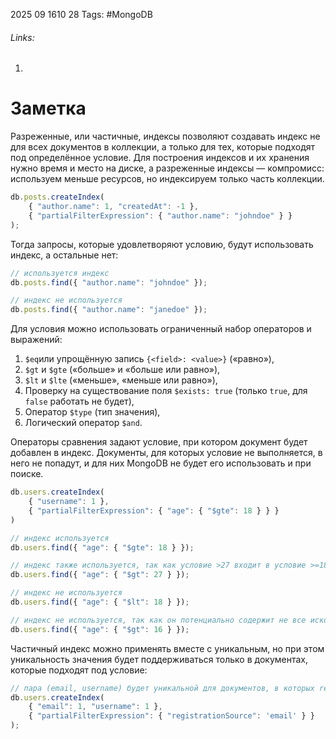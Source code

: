 2025 09 1610 28
Tags: #MongoDB 
###### Links: 
1) 
# Заметка
Разреженные, или частичные, индексы позволяют создавать индекс не для всех документов в коллекции, а только для тех, которые подходят под определённое условие. Для построения индексов и их хранения нужно время и место на диске, а разреженные индексы — компромисс: используем меньше ресурсов, но индексируем только часть коллекции.
```ts
db.posts.createIndex(
    { "author.name": 1, "createdAt": -1 },
    { "partialFilterExpression": { "author.name": "johndoe" } }
);
```
Тогда запросы, которые удовлетворяют условию, будут использовать индекс, а остальные нет:
```ts
// используется индекс
db.posts.find({ "author.name": "johndoe" });

// индекс не используется
db.posts.find({ "author.name": "janedoe" });
```
Для условия можно использовать ограниченный набор операторов и выражений:

1. `$eq`или упрощённую запись `{<field>: <value>}` («равно»),
2. `$gt` и `$gte` («больше» и «больше или равно»),
3. `$lt` и `$lte` («меньше», «меньше или равно»),
4. Проверку на существование поля `$exists: true` (только `true`, для `false` работать не будет),
5. Оператор `$type` (тип значения),
6. Логический оператор `$and`.

Операторы сравнения задают условие, при котором документ будет добавлен в индекс. Документы, для которых условие не выполняется, в него не попадут, и для них MongoDB не будет его использовать и при поиске.
```ts
db.users.createIndex(
    { "username": 1 },
    { "partialFilterExpression": { "age": { "$gte": 18 } } }
)

// индекс используется
db.users.find({ "age": { "$gte": 18 } });

// индекс также используется, так как условие >27 входит в условие >=18
db.users.find({ "age": { "$gt": 27 } });

// индекс не используется
db.users.find({ "age": { "$lt": 18 } });

// индекс не используется, так как он потенциально содержит не все искомые документы
db.users.find({ "age": { "$gt": 16 } });
```
Частичный индекс можно применять вместе с уникальным, но при этом уникальность значения будет поддерживаться только в документах, которые подходят под условие:
```ts
// пара (email, username) будет уникальной для документов, в которых registrationSource === 'email'
db.users.createIndex(
    { "email": 1, "username": 1 },
    { "partialFilterExpression": { "registrationSource": 'email' } }
);
```